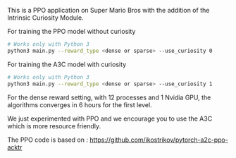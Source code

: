 This is a PPO application on Super Mario Bros with the addition of the Intrinsic Curiosity Module.

For training the PPO model without curiosity 
```bash 
# Works only with Python 3
python3 main.py --reward_type <dense or sparse> --use_curiosity 0
``` 
For training the A3C model with curiosity 
```bash 
# Works only with Python 3
python3 main.py --reward_type <dense or sparse> --use_curiosity 1
``` 
For the dense reward setting, with 12 processes and 1 Nvidia GPU, the algorithms converges in 6 hours for the first level.

We just experimented with PPO and we encourage you to use the A3C which is more resource friendly.


The PPO code is based on : https://github.com/ikostrikov/pytorch-a2c-ppo-acktr

